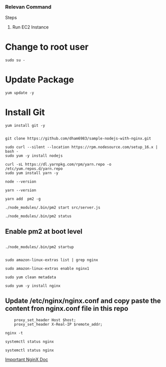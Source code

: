 ### Relevan Command

Steps
1. Run EC2 Instance

# Change to root user
```
sudo su -
```

# Update Package 
```
yum update -y

```
# Install Git
```
yum install git -y

```

```

git clone https://github.com/dham6983/sample-nodejs-with-nginx.git

```

```
sudo curl --silent --location https://rpm.nodesource.com/setup_16.x | bash -
sudo yum -y install nodejs

```

```
curl -sL https://dl.yarnpkg.com/rpm/yarn.repo -o /etc/yum.repos.d/yarn.repo
sudo yum install yarn -y

```

```
node --version

```

```
yarn --version

```

```
yarn add  pm2 -g

```

```
./node_modules/.bin/pm2 start src/server.js

```

```
./node_modules/.bin/pm2 status

```

## Enable pm2 at boot level
```

./node_modules/.bin/pm2 startup

```

```

sudo amazon-linux-extras list | grep nginx

```

```
sudo amazon-linux-extras enable nginx1

```

```
sudo yum clean metadata

```

```
sudo yum -y install nginx
```
## Update /etc/nginx/nginx.conf and copy paste the content fron nginx.conf file in this repo
```
    proxy_set_header Host $host;
    proxy_set_header X-Real-IP $remote_addr;

```

```
nginx -t

```

```
systemctl status nginx
```

```
systemctl status nginx
```

[Important NginX Doc](https://docs.nginx.com/nginx/admin-guide/web-server/reverse-proxy/)